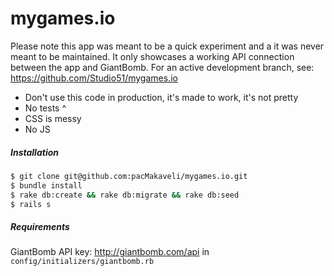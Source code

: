 # mygames.io

Please note this app was meant to be a quick experiment and a it was never meant to
be maintained.
It only showcases a working API connection between the app and GiantBomb.
For an active development branch, see: https://github.com/Studio51/mygames.io

* Don't use this code in production, it's made to work, it's not pretty
* No tests ^
* CSS is messy
* No JS

##### Installation

``` bash
$ git clone git@github.com:pacMakaveli/mygames.io.git
$ bundle install
$ rake db:create && rake db:migrate && rake db:seed
$ rails s
```

##### Requirements

GiantBomb API key: http://giantbomb.com/api in `config/initializers/giantbomb.rb`
